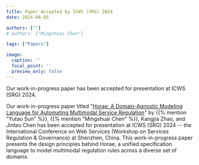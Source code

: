 ```yaml
---
title: Paper Accepted by ICWS (SRG) 2024
date: 2024-06-05

authors: [""]
# authors: ["Mingshuai Chen"]

tags: ["Papers"]

image:
  caption: ''
  focal_point: ''
  preview_only: false
---
```


Our work-in-progress paper has been accepted for presentation at ICWS (SRG) 2024.

<!--more-->

Our work-in-progress paper titled "[Horae: A Domain-Agnostic Modeling Language for Automating Multimodal Service Regulation](/publication/sun-icws-srg2024/)" by {{% mention "Yutao Sun" %}}, {{% mention "Mingshuai Chen" %}}, Kangjia Zhao, and Jintao Chen has been accepted for presentation at ICWS (SRG) 2024 -- the International Conference on Web Services (Workshop on Services Regulation & Governance) at Shenzhen, China. This work-in-progress paper presents the design principles behind Horae, a unified specification language to model multimodal regulation rules across a diverse set of domains.
